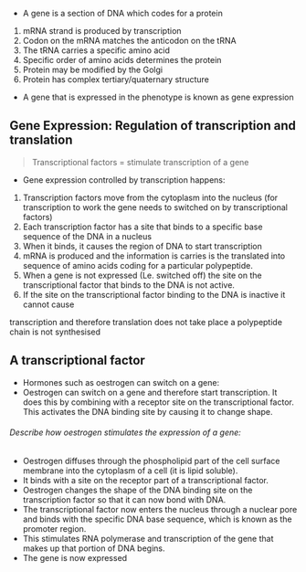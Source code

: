 - A gene is a section of DNA which codes for a protein
1) mRNA strand is produced by transcription
2) Codon on the mRNA matches the anticodon on the tRNA
3) The tRNA carries a specific amino acid
4) Specific order of amino acids determines the protein
5) Protein may be modified by the Golgi
6) Protein has complex tertiary/quaternary structure
- A gene that is expressed in the phenotype is known as gene expression

## Gene Expression: Regulation of transcription and translation
>Transcriptional factors = stimulate transcription of a gene

- Gene expression controlled by transcription happens:

1) Transcription factors move from the cytoplasm into the nucleus (for transcription to work the gene needs to switched on by transcriptional factors)
2) Each transcription factor has a site that binds to a specific base sequence of the DNA in a nucleus
3) When it binds, it causes the region of DNA to start transcription 
4) mRNA is produced and the information is carries is the translated into sequence of amino acids coding for a particular polypeptide. 
5) When a gene is not expressed (Le. switched off) the site on the transcriptional factor that binds to the DNA is not active.
6) If the site on the transcriptional factor binding to the DNA is inactive it cannot cause

transcription and therefore translation does not take place a polypeptide chain is not synthesised

## A transcriptional factor
- Hormones such as oestrogen can switch on a gene:
- Oestrogen can switch on a gene and therefore start transcription. It does this by combining with a receptor site on the transcriptional factor. This activates the DNA binding site by causing it to change shape.

###### Describe how oestrogen stimulates the expression of a gene:
- Oestrogen diffuses through the phospholipid part of the cell surface membrane into the cytoplasm of a cell (it is lipid soluble). 
- It binds with a site on the receptor part of a transcriptional factor. 
- Oestrogen changes the shape of the DNA binding site on the transcription factor so that it can now bond with DNA.
- The transcriptional factor now enters the nucleus through a nuclear pore and binds with the specific DNA base sequence, which is known as the promoter region. 
- This stimulates RNA polymerase and transcription of the gene that makes up that portion of DNA begins.
- The gene is now expressed